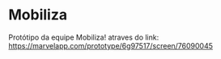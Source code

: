# Mobiliza
Protótipo da equipe Mobiliza!
atraves do link: https://marvelapp.com/prototype/6g97517/screen/76090045
